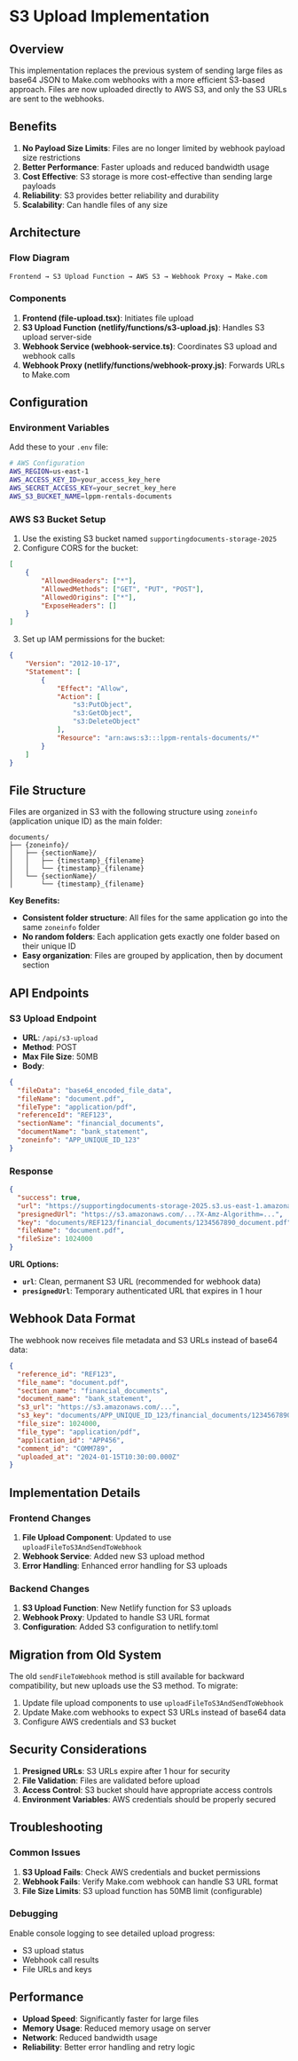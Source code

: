 # S3 Upload Implementation

## Overview

This implementation replaces the previous system of sending large files as base64 JSON to Make.com webhooks with a more efficient S3-based approach. Files are now uploaded directly to AWS S3, and only the S3 URLs are sent to the webhooks.

## Benefits

1. **No Payload Size Limits**: Files are no longer limited by webhook payload size restrictions
2. **Better Performance**: Faster uploads and reduced bandwidth usage
3. **Cost Effective**: S3 storage is more cost-effective than sending large payloads
4. **Reliability**: S3 provides better reliability and durability
5. **Scalability**: Can handle files of any size

## Architecture

### Flow Diagram
```
Frontend → S3 Upload Function → AWS S3 → Webhook Proxy → Make.com
```

### Components

1. **Frontend (file-upload.tsx)**: Initiates file upload
2. **S3 Upload Function (netlify/functions/s3-upload.js)**: Handles S3 upload server-side
3. **Webhook Service (webhook-service.ts)**: Coordinates S3 upload and webhook calls
4. **Webhook Proxy (netlify/functions/webhook-proxy.js)**: Forwards URLs to Make.com

## Configuration

### Environment Variables

Add these to your `.env` file:

```bash
# AWS Configuration
AWS_REGION=us-east-1
AWS_ACCESS_KEY_ID=your_access_key_here
AWS_SECRET_ACCESS_KEY=your_secret_key_here
AWS_S3_BUCKET_NAME=lppm-rentals-documents
```

### AWS S3 Bucket Setup

1. Use the existing S3 bucket named `supportingdocuments-storage-2025`
2. Configure CORS for the bucket:

```json
[
    {
        "AllowedHeaders": ["*"],
        "AllowedMethods": ["GET", "PUT", "POST"],
        "AllowedOrigins": ["*"],
        "ExposeHeaders": []
    }
]
```

3. Set up IAM permissions for the bucket:

```json
{
    "Version": "2012-10-17",
    "Statement": [
        {
            "Effect": "Allow",
            "Action": [
                "s3:PutObject",
                "s3:GetObject",
                "s3:DeleteObject"
            ],
            "Resource": "arn:aws:s3:::lppm-rentals-documents/*"
        }
    ]
}
```

## File Structure

Files are organized in S3 with the following structure using `zoneinfo` (application unique ID) as the main folder:
```
documents/
├── {zoneinfo}/
│   ├── {sectionName}/
│   │   ├── {timestamp}_{filename}
│   │   └── {timestamp}_{filename}
│   └── {sectionName}/
│       └── {timestamp}_{filename}
```

**Key Benefits:**
- **Consistent folder structure**: All files for the same application go into the same `zoneinfo` folder
- **No random folders**: Each application gets exactly one folder based on their unique ID
- **Easy organization**: Files are grouped by application, then by document section

## API Endpoints

### S3 Upload Endpoint
- **URL**: `/api/s3-upload`
- **Method**: POST
- **Max File Size**: 50MB
- **Body**:
```json
{
  "fileData": "base64_encoded_file_data",
  "fileName": "document.pdf",
  "fileType": "application/pdf",
  "referenceId": "REF123",
  "sectionName": "financial_documents",
  "documentName": "bank_statement",
  "zoneinfo": "APP_UNIQUE_ID_123"
}
```

### Response
```json
{
  "success": true,
  "url": "https://supportingdocuments-storage-2025.s3.us-east-1.amazonaws.com/documents/REF123/financial_documents/1234567890_document.pdf",
  "presignedUrl": "https://s3.amazonaws.com/...?X-Amz-Algorithm=...",
  "key": "documents/REF123/financial_documents/1234567890_document.pdf",
  "fileName": "document.pdf",
  "fileSize": 1024000
}
```

**URL Options:**
- **`url`**: Clean, permanent S3 URL (recommended for webhook data)
- **`presignedUrl`**: Temporary authenticated URL that expires in 1 hour

## Webhook Data Format

The webhook now receives file metadata and S3 URLs instead of base64 data:

```json
{
  "reference_id": "REF123",
  "file_name": "document.pdf",
  "section_name": "financial_documents",
  "document_name": "bank_statement",
  "s3_url": "https://s3.amazonaws.com/...",
  "s3_key": "documents/APP_UNIQUE_ID_123/financial_documents/1234567890_document.pdf",
  "file_size": 1024000,
  "file_type": "application/pdf",
  "application_id": "APP456",
  "comment_id": "COMM789",
  "uploaded_at": "2024-01-15T10:30:00.000Z"
}
```

## Implementation Details

### Frontend Changes

1. **File Upload Component**: Updated to use `uploadFileToS3AndSendToWebhook`
2. **Webhook Service**: Added new S3 upload method
3. **Error Handling**: Enhanced error handling for S3 uploads

### Backend Changes

1. **S3 Upload Function**: New Netlify function for S3 uploads
2. **Webhook Proxy**: Updated to handle S3 URL format
3. **Configuration**: Added S3 configuration to netlify.toml

## Migration from Old System

The old `sendFileToWebhook` method is still available for backward compatibility, but new uploads use the S3 method. To migrate:

1. Update file upload components to use `uploadFileToS3AndSendToWebhook`
2. Update Make.com webhooks to expect S3 URLs instead of base64 data
3. Configure AWS credentials and S3 bucket

## Security Considerations

1. **Presigned URLs**: S3 URLs expire after 1 hour for security
2. **File Validation**: Files are validated before upload
3. **Access Control**: S3 bucket should have appropriate access controls
4. **Environment Variables**: AWS credentials should be properly secured

## Troubleshooting

### Common Issues

1. **S3 Upload Fails**: Check AWS credentials and bucket permissions
2. **Webhook Fails**: Verify Make.com webhook can handle S3 URL format
3. **File Size Limits**: S3 upload function has 50MB limit (configurable)

### Debugging

Enable console logging to see detailed upload progress:
- S3 upload status
- Webhook call results
- File URLs and keys

## Performance

- **Upload Speed**: Significantly faster for large files
- **Memory Usage**: Reduced memory usage on server
- **Network**: Reduced bandwidth usage
- **Reliability**: Better error handling and retry logic
